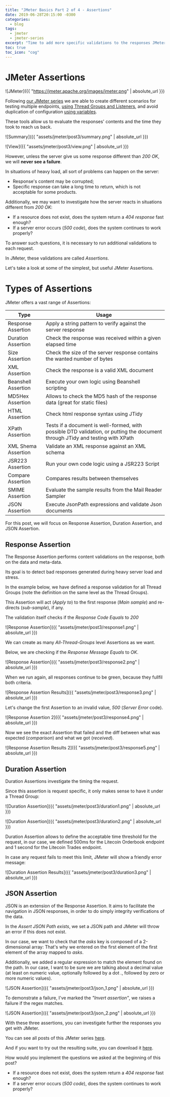 ```yaml
---
title: "JMeter Basics Part 2 of 4 - Assertions"
date: 2019-06-28T20:15:00 -0300
categories:
  - blog
tags:
  - jmeter
  - jmeter-series
excerpt: "Time to add more specific validations to the responses JMeter gets"
toc: true
toc_icon: "cog"
---
```


# JMeter Assertions

![JMeter]({{ "https://jmeter.apache.org/images/jmeter.png" | absolute_url }})

Following [our JMeter series](http://thatsabug.com/tag/jmeter-series.html) we are able to create different scenarios
for testing multiple endpoints, [using Thread Groups and Listeners](http://thatsabug.com/2019/06/06/jmeter_1-jmeter_basics.html),
and avoid duplication of configuration [using variables](http://thatsabug.com/2019/06/21/jmeter_2.html).

These tools allow us to evaluate the responses' contents and the time they took to reach us back.

![Summary]({{ "assets/jmeter/post3/summary.png" | absolute_url }})

![View]({{ "assets/jmeter/post3/view.png" | absolute_url }})

However, unless the server give us some response different than _200 OK_, we will **never see a failure**.

In situations of heavy load, all sort of problems can happen on the server:

- Response's content may be corrupted;
- Specific response can take a long time to return, which is not acceptable for some products.

Additionally, we may want to investigate how the server reacts in situations different from _200 OK_:

- If a resource does not exist, does the system return a _404 response_ fast enough?
- If a server error occurs (_500 code_), does the system continues to work properly?

To answer such questions, it is necessary to run additional validations to each request.

In JMeter, these validations are called _Assertions_.

Let's take a look at some of the simplest, but useful JMeter Assertions.

# Types of Assertions

JMeter offers a vast range of Assertions:

| Type                	| Usage                                                                                                                          	|
|---------------------	|--------------------------------------------------------------------------------------------------------------------------------	|
| Response Assertion  	| Apply a string pattern to verify against the server response                                                                   	|
| Duration Assertion  	| Check the response was received within a given elapsed time                                                                    	|
| Size Assertion      	| Check the size of the server response contains the wanted number of bytes                                                      	|
| XML Assertion       	| Check the response is a valid XML document                                                                                     	|
| Beanshell Assertion 	| Execute your own logic using Beanshell scripting                                                                               	|
| MD5Hex Assertion    	| Allows to check the MD5 hash of the response data (great for static files)                                                     	|
| HTML Assertion      	| Check html response syntax using JTidy                                                                                         	|
| XPath Assertion     	| Tests if a document is well-formed, with possible DTD validation, or putting the document through JTidy and testing with XPath 	|
| XML Shema Assertion 	| Validate an XML response against an XML schema                                                                                 	|
| JSR223 Assertion    	| Run your own code logic using a JSR223 Script                                                                                  	|
| Compare Assertion   	| Compares results between themselves                                                                                            	|
| SMIME Assertion     	| Evaluate the sample results from the Mail Reader Sampler                                                                       	|
| JSON Assertion      	| Execute JsonPath expressions and validate Json documents                                                                       	|
  
For this post, we will focus on Response Assertion, Duration Assertion, and JSON Assertion.

## Response Assertion

The Response Assertion performs content validations on the response, both on the data and meta-data.

Its goal is to detect bad responses generated during heavy server load and stress.

In the example below, we have defined a response validation for all Thread Groups (note the definition on the same level as the Thread Groups).

This Assertion will act (_Apply to_) to the first response (_Main sample_) and re-directs (_sub-sample_), if any.

The validation itself checks if the _Response Code_ _Equals_ to _200_

![Response Assertion]({{ "assets/jmeter/post3/response1.png" | absolute_url }})

We can create as many _All-Thread-Groups_ level Assertions as we want.

Below, we are checking if the _Response Message_ _Equals_ to _OK_.

![Response Assertion]({{ "assets/jmeter/post3/response2.png" | absolute_url }})

When we run again, all responses continue to be green, because they fullfil both criteria.

![Response Assertion Results]({{ "assets/jmeter/post3/response3.png" | absolute_url }})

Let's change the first Assertion to an invalid value, _500_ (_Server Error_ code).

![Response Assertion 2]({{ "assets/jmeter/post3/response4.png" | absolute_url }})

Now we see the exact Assertion that failed and the diff between what was expected (_comparison_) and what we got (_received_).

![Response Assertion Results 2]({{ "assets/jmeter/post3/response5.png" | absolute_url }})

## Duration Assertion

Duration Assertions investigate the timing the request.

Since this assertion is request specific, it only makes sense to have it under a Thread Group:

![Duration Assertion]({{ "assets/jmeter/post3/duration1.png" | absolute_url }})

![Duration Assertion]({{ "assets/jmeter/post3/duration2.png" | absolute_url }})

Duration Assertion allows to define the acceptable time threshold for the request, in our
case, we defined 500ms for the Litecoin Orderbook endpoint and 1 second for the Litecoin Trades endpoint.

In case any request fails to meet this limit, JMeter will show a friendly error message:

![Duration Assertion Results]({{ "assets/jmeter/post3/duration3.png" | absolute_url }})

## JSON Assertion

JSON is an extension of the Response Assertion.
It aims to facilitate the navigation in JSON responses, in order to do simply integrity verifications
of the data.

In the _Assert JSON Path exists_, we set a JSON path and JMeter will throw an error if this does not exist.

In our case, we want to check that the _asks_ key is composed of a 2-dimensional array: That's why we entered on the first element
of the first element of the array mapped to _asks_.

Additionally, we added a regular expression to match the element found on the path. In our case, I want to be sure we are talking about
a decimal value (at least on numeric value, optionally followed by a dot _._, followed by zero or more numeric values).

![JSON Assertion]({{ "assets/jmeter/post3/json_1.png" | absolute_url }})

To demonstrate a failure, I've marked the _"Invert assertion"_, we raises a failure if the regex matches.

![JSON Assertion]({{ "assets/jmeter/post3/json_2.png" | absolute_url }})

With these three assertions, you can investigate further the responses you get with JMeter.

You can see all posts of this JMeter series [here](http://thatsabug.com/tag/jmeter-series.html).

And if you want to try out the resulting suite, you can download it [here](https://raw.githubusercontent.com/JoaoGFarias/JoaoGFarias.github.io/master/assets/jmeter/post3/jmeter_test1.jmx).

How would you implement the questions we asked at the beginning of this post?

- If a resource does not exist, does the system return a _404 response_ fast enough?
- If a server error occurs (_500 code_), does the system continues to work properly?
